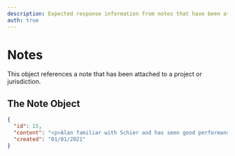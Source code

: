 ```yaml
---
description: Expected response information from notes that have been attached to either a jurisdiction or project
auth: true
---
```


# Notes

This object references a note that has been attached to a project or jurisdiction.

## The Note Object

```json
{
  "id": 15,
  "content": "<p>Alan familiar with Schier and has seen good performance in our products. Base requirement is 1000-gallons across the board - unless there are space constraints, he cannot accept less. This project initially submitted with 4000-gallons GI volume, but can accept GB-1000. All kitchen-area fixtures to GW. No sampling port required. Interior not allowable.</p>",
  "created": "01/01/2021"
}
```